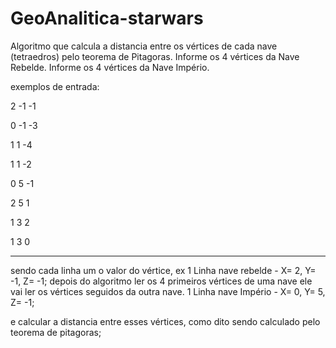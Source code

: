 # GeoAnalitica-starwars

Algoritmo que calcula a distancia entre os vértices de cada nave (tetraedros) pelo teorema de Pitagoras.
Informe os 4 vértices da Nave Rebelde.
Informe os 4 vértices da Nave Império.

exemplos de entrada:

2 -1 -1

0 -1 -3 

1 1 -4

1 1 -2

0 5 -1

2 5 1

1 3 2

1 3 0


---------

sendo cada linha um o valor do vértice, ex  1 Linha nave rebelde - X= 2, Y= -1, Z= -1;
depois do algoritmo ler os 4 primeiros vértices de uma nave ele vai ler os vértices seguidos da outra nave.
1 Linha nave Império - X= 0, Y= 5, Z= -1;

e calcular a distancia entre esses vértices, como dito sendo calculado pelo teorema de pitagoras;


